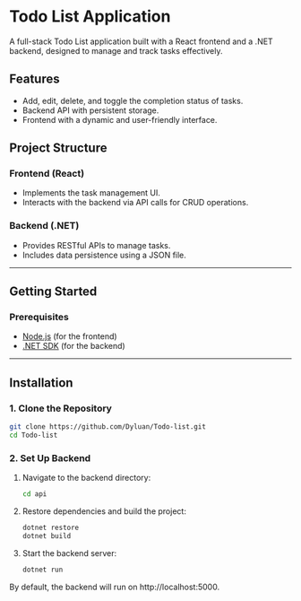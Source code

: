 # Todo List Application

A full-stack Todo List application built with a React frontend and a .NET backend, designed to manage and track tasks effectively.

## Features

- Add, edit, delete, and toggle the completion status of tasks.
- Backend API with persistent storage.
- Frontend with a dynamic and user-friendly interface.

## Project Structure

### Frontend (React)

- Implements the task management UI.
- Interacts with the backend via API calls for CRUD operations.

### Backend (.NET)

- Provides RESTful APIs to manage tasks.
- Includes data persistence using a JSON file.

---

## Getting Started

### Prerequisites

- [Node.js](https://nodejs.org/) (for the frontend)
- [.NET SDK](https://dotnet.microsoft.com/download) (for the backend)

---

## Installation

### 1. Clone the Repository

```bash
git clone https://github.com/Dyluan/Todo-list.git
cd Todo-list
```

### 2. Set Up Backend

1. Navigate to the backend directory:
   ```bash
   cd api
   ```
2. Restore dependencies and build the project:
   ```bash
   dotnet restore
   dotnet build
   ```
3. Start the backend server:
   ```bash
   dotnet run
   ```
By default, the backend will run on http://localhost:5000.
